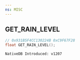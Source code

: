 ```yaml
---
ns: MISC
---
```

## GET_RAIN_LEVEL

```c
// 0x931B5F4CC130224B 0xC9F67F28
float GET_RAIN_LEVEL();
```

```
NativeDB Introduced: v1207
```

